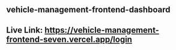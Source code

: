 ## vehicle-management-frontend-dashboard

## Live Link: https://vehicle-management-frontend-seven.vercel.app/login
